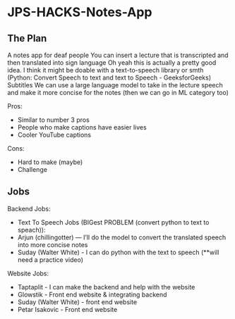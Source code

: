 # JPS-HACKS-Notes-App

## The Plan
A notes app for deaf people
You can insert a lecture that is transcripted and then translated into sign language
Oh yeah this is actually a pretty good idea. I think it might be doable with a text-to-speech library or smth (Python: Convert Speech to text and text to Speech - GeeksforGeeks) 
Subtitles
We can use a large language model to take in the lecture speech and make it more concise for the notes (then we can go in ML category too)

Pros:
- Similar to number 3 pros
- People who make captions have easier lives
- Cooler YouTube captions

Cons:
- Hard to make (maybe)
- Challenge

## Jobs
Backend Jobs:
- Text To Speech Jobs (BIGest PROBLEM (convert python to text to speach)):
- Arjun (chillingotter) — I’ll do the model to convert the translated speech into more concise notes
- Suday (Walter White) - I can do python with the text to speech (**will need a practice video)


Website Jobs:
 - Taptaplit - I can make the backend and help with the website
 - Glowstik - Front end website & integrating backend
 - Suday (Walter White) - front end website
 - Petar Isakovic - Front end website
